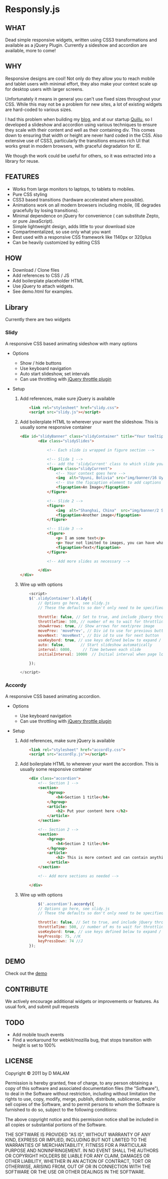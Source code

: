 # Responsly.js

## WHAT
Dead simple responsive widgets, written using CSS3 transformations and available as a jQuery Plugin.
Currently a sideshow and accordion are available, more to come!


## WHY
Responsive designs are cool! Not only do they allow you to reach mobile and tablet users with minimal effort, they also make your context scale up for desktop users with larger screens.

Unfortunately it means in general you can't use fixed sizes throughout your CSS. While this may not be a problem for new sites, a lot of existing widgets are hard-coded to various sizes.

I had this problem when building my [blog](http://dharmeshmalam.com), and at our startup [Quillu](http://quillu.com), so I developed a slideshow and accordion using various techniques to ensure they scale with their content and well as their containing div. This comes down to ensuring that width or height are never hard coded in the CSS. Also extensive use of CSS3, particularly the transitions ensures rich UI that works great in modern browsers, with graceful degradation for IE.

We though the work could be useful for others, so it was extracted into a library for reuse.


## FEATURES
* Works from large monitors to laptops, to tablets to mobiles.
* Pure CSS styling
* CSS3 based transitions (hardware accelerated where possible).
* Animations work on all modern browsers including mobile, (IE degrades gracefully by losing transitions).
* Minimal dependence on jQuery for convenience ( can substitute Zepto, or pure JavaScript).
* Simple lightweight design, adds little to your download size
* Compartmentalized, so use only what you want
* Best used with a responsive CSS framework like 1140px or 320plus
* Can be heavily customized by editing CSS

## HOW
* Download / Clone files
* Add references to CSS / JS
* Add boilerplate placeholder HTML
* Use jQuery to attach widgets.
* See demo.html for examples.

## Library
Currently there are two widgets

### Slidy
A responsive CSS based animating sideshow with many options

* Options
    * Show / hide buttons
    * Use keyboard navigation
    * Auto start slideshow, set intervals
    * Can use throttling with [jQuery throttle plugin](http://benalman.com/projects/jquery-throttle-debounce-plugin/)

* Setup
    1. Add references, make sure jQuery is available

        ```html
            <link rel="stylesheet" href="slidy.css">
            <script src="slidy.js"></script>
        ```
    2. Add boilerplate HTML to wherever your want the slideshow. This is usually some responsive container

        ```html
        <div id="slidyBanner" class="slidyContainer" title="Your tooltip text">
                <div class="slidySlides">

                    <!-- Each slide is wrapped in figure section -->

                    <!-- Slide 1 -->
                    <!-- add the 'slidyCurrent' class to which slide you want as default -->
                    <figure class="slidyCurrent">
                        <!-- Your context goes here -->
                        <img  alt="Uyuni, Bolivia" src="img/banner/16 Uyuni Salt Flats - 61 - Banner.jpg">
                        <!-- Use the figcaption element to add captions -->
                        <figcaption>An Image</figcaption>
                    </figure>

                    <!-- Slide 2 -->
                    <figure>
                        <img  alt="Shanghai, China"  src="img/banner/2 Shanghai - 38 - Banner.jpg">
                        <figcaption>Another image</figcaption>
                    </figure>

                    <!-- Slide 3 -->
                    <figure>
                        <p> I am some text</p>
                        <p> Your not limited to images, you can have what ever you want </p>
                        <figcaption>Text</figcaption>
                    </figure>

                    <!-- Add more slides as necessary -->

                </div>
        </div>
        ```
    3. Wire up with options

        ```javascript
            <script>
            $('.slidyContainer').slidy({
                // Options go here, see slidy.js
                // These the defaults so don't only need to be specified if they are changed

                throttle: false, // Set to true, and include jQuery throttle plugin (http://benalman.com/projects/jquery-throttle-debounce-plugin/)
                throttleTime: 500, // number of ms to wait for throttling
                showArrows: true, // Show arrows for next/prev image
                movePrev: 'movePrev', // Div id to use for previous button
                moveNext: 'moveNext', // Div id to use for next button
                useKeybord: true, // use keys defined below to expand / collapse sections
                auto: false,       // Start slideshow automatically
                interval: 6000,     // Time between each slide
                initialInterval: 10000  // Initial interval when page loads

            });

        </script>
        ```
### Accordy
A responsive CSS based animating accordion.

* Options
    * Use keyboard navigation
    * Can use throttling with [jQuery throttle plugin](http://benalman.com/projects/jquery-throttle-debounce-plugin/)

* Setup
    1. Add references, make sure jQuery is available

        ```html
            <link rel="stylesheet" href="accordly.css">
            <script src="accordly.js"></script>
        ```
    2. Add boilerplate HTML to wherever your want the accordion. This is usually some responsive container

        ```html
            <div class="accordion">
                <!-- Section 1 -->
                <section>
                    <hgroup>
                        <h4>Section 1 title</h4>
                    </hgroup>
                    <article>
                        <h2> Put your content here </h2>
                    </article>
                </section>

                <!-- Section 2 -->
                <section>
                    <hgroup>
                        <h4>Section 2 title</h4>
                    </hgroup>
                    <article>
                        <h2> This is more context and can contain anything</h2>
                    </article>
                </section>

                <!-- Add more sections as needed -->

            </div>
        ```
    3. Wire up with options

        ```javascript
                $('.accordion').accordy({
                // Options go here, see slidy.js
                // These the defaults so don't only need to be specified if they are changed

                throttle: false, // Set to true, and include jQuery throttle plugin (http://benalman.com/projects/jquery-throttle-debounce-plugin/)
                throttleTime: 500, // number of ms to wait for throttling
                useKeybord: true, // use keys defined below to expand / collapse sections
                keyPressUp: 75, //K
                keyPressDown: 74 //J
            });

        ```

## DEMO

Check out the [demo](github.com/dmmalam/responsly.js/demo.html)

## CONTRIBUTE
We actively encourage additional widgets or improvements or features.
As usual fork, and submit pull requests

## TODO
* Add mobile touch events
* Find a workaround for webkit/mozilla bug, that stops transition with height is set to 100%

## LICENSE
Copyright © 2011 by D MALAM

Permission is hereby granted, free of charge, to any person obtaining a copy
of this software and associated documentation files (the "Software"), to deal
in the Software without restriction, including without limitation the rights
to use, copy, modify, merge, publish, distribute, sublicense, and/or sell
copies of the Software, and to permit persons to whom the Software is
furnished to do so, subject to the following conditions:

The above copyright notice and this permission notice shall be included in
all copies or substantial portions of the Software.

THE SOFTWARE IS PROVIDED "AS IS", WITHOUT WARRANTY OF ANY KIND, EXPRESS OR
IMPLIED, INCLUDING BUT NOT LIMITED TO THE WARRANTIES OF MERCHANTABILITY,
FITNESS FOR A PARTICULAR PURPOSE AND NONINFRINGEMENT. IN NO EVENT SHALL THE
AUTHORS OR COPYRIGHT HOLDERS BE LIABLE FOR ANY CLAIM, DAMAGES OR OTHER
LIABILITY, WHETHER IN AN ACTION OF CONTRACT, TORT OR OTHERWISE, ARISING FROM,
OUT OF OR IN CONNECTION WITH THE SOFTWARE OR THE USE OR OTHER DEALINGS IN
THE SOFTWARE.

